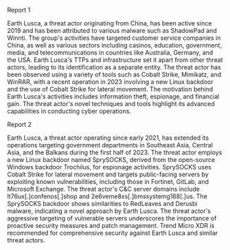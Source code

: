 
Report 1

Earth Lusca, a threat actor originating from China, has been active since 2019 and has been attributed to various malware such as ShadowPad and Winnti. The group's activities have targeted customer service companies in China, as well as various sectors including casinos, education, government, media, and telecommunications in countries like Australia, Germany, and the USA. Earth Lusca's TTPs and infrastructure set it apart from other threat actors, leading to its identification as a separate entity. The threat actor has been observed using a variety of tools such as Cobalt Strike, Mimikatz, and WinRAR, with a recent operation in 2023 involving a new Linux backdoor and the use of Cobalt Strike for lateral movement. The motivation behind Earth Lusca's activities includes information theft, espionage, and financial gain. The threat actor's novel techniques and tools highlight its advanced capabilities in conducting cyber operations.





Report 2

Earth Lusca, a threat actor operating since early 2021, has extended its operations targeting government departments in Southeast Asia, Central Asia, and the Balkans during the first half of 2023. The threat actor employs a new Linux backdoor named SprySOCKS, derived from the open-source Windows backdoor Trochilus, for espionage activities. SprySOCKS uses Cobalt Strike for lateral movement and targets public-facing servers by exploiting known vulnerabilities, including those in Fortinet, GitLab, and Microsoft Exchange. The threat actor's C&C server domains include lt76ux[.]confenos[.]shop and 2e6veme8xs[.]bmssystemg188[.]us. The SprySOCKS backdoor shows similarities to RedLeaves and Derusbi malware, indicating a novel approach by Earth Lusca. The threat actor's aggressive targeting of vulnerable servers underscores the importance of proactive security measures and patch management. Trend Micro XDR is recommended for comprehensive security against Earth Lusca and similar threat actors.


